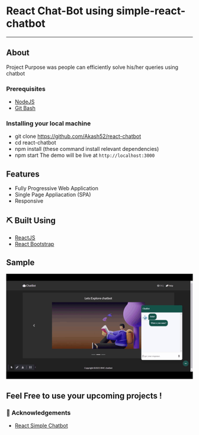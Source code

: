 # React Chat-Bot using simple-react-chatbot
---

##  About <a name = "about"></a>

Project Purpose was people can efficiently solve his/her queries using chatbot

### Prerequisites

- [NodeJS](https://nodejs.org/en/)
- [Git Bash](https://git-scm.com/downloads)


### Installing your local machine

 - git clone https://github.com/Akash52/react-chatbot
 - cd react-chatbot
 - npm install (these command install relevant dependencies)
 - npm start 
  The demo will be live at `http://localhost:3000`


 ## Features
 
 - Fully Progressive Web Application
 - Single Page Appliacation (SPA)
 - Responsive


## ⛏️ Built Using <a name = "built_using"></a>

- [ReactJS](https://reactjs.org/)
- [React Bootstrap](https://react-bootstrap.github.io/)

## Sample

<p align="center">
<img src="https://github.com/Akash52/react-chatbot/blob/master/public/images/ChatBot.gif?raw=true" width="600 height="600"/>
</p>
  
                                                                                                                                                                                
## Feel Free to use your upcoming projects ! 

### 🎉 Acknowledgements <a name = "acknowledgement"></a>
- [React Simple Chatbot](https://github.com/LucasBassetti/react-simple-chatbot) 




